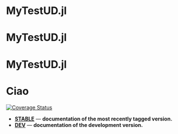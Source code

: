 # MyTestUD.jl
# MyTestUD.jl
# MyTestUD.jl

Ciao
=======

[![Coverage Status](https://coveralls.io/repos/github/piebat/MyTestUD.jl/badge.svg?branch=master)](https://coveralls.io/github/piebat/MyTestUD.jl?branch=master)

[docs-latest-img]: https://img.shields.io/badge/docs-latest-blue.svg
[docs-stable-img]: https://img.shields.io/badge/docs-stable-blue.svg
[docs-dev-url]: https://github.com/piebat/MyTestUD.jl/dev
[docs-stable-url]: https://github.com/piebat/MyTestUD.jl/stable

[travis-img]: https://travis-ci.org/piebat/MyTestUD.jl.svg?branch=master
[travis-url]: https://travis-ci.org/piebat/MyTestUD.jl.git

- [**STABLE**][docs-stable-url] &mdash; **documentation of the most recently tagged version.**
- [**DEV**][docs-dev-url] &mdash; **documentation of the development version.**
